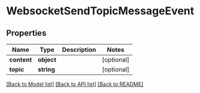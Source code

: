 # WebsocketSendTopicMessageEvent

## Properties
Name | Type | Description | Notes
------------ | ------------- | ------------- | -------------
**content** | **object** |  | [optional] 
**topic** | **string** |  | [optional] 

[[Back to Model list]](../README.md#documentation-for-models) [[Back to API list]](../README.md#documentation-for-api-endpoints) [[Back to README]](../README.md)



